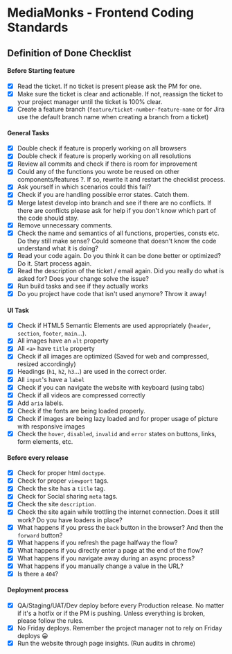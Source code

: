 # MediaMonks - Frontend Coding Standards

## Definition of Done Checklist

#### Before Starting feature
- [x] Read the ticket. If no ticket is present please ask the PM for one.
- [x] Make sure the ticket is clear and actionable. If not, reassign the ticket to your project manager until the ticket is 100% clear.
- [x] Create a feature branch (`feature/ticket-number-feature-name` or for Jira use the default branch name when creating a branch from a ticket)

#### General Tasks
- [x] Double check if feature is properly working on all browsers 
- [x] Double check if feature is properly working on all resolutions
- [x] Review all commits and check if there is room for improvement 
- [x] Could any of the functions you wrote be reused on other components/features ?. If so, rewrite it and restart the checklist process.
- [x] Ask yourself in which scenarios could this fail?
- [x] Check if you are handling possible error states. Catch them.
- [x] Merge latest develop into branch and see if there are no conflicts. If there are conflicts please ask for help if you don't know which part of the code should stay.
- [x] Remove unnecessary comments. 
- [x] Check the name and semantics of all functions, properties, consts etc. Do they still make sense? Could someone that doesn't know the code understand what it is doing?
- [x] Read your code again. Do you think it can be done better or optimized? Do it. Start process again.
- [x] Read the description of the ticket / email again. Did you really do what is asked for? Does your change solve the issue?
- [x] Run build tasks and see if they actually works
- [x] Do you project have code that isn't used anymore? Throw it away!

#### UI Task
- [x] Check if HTML5 Semantic Elements are used appropriately (`header`, `section`, `footer`, `main`...).
- [x] All images have an `alt` property
- [x] All `<a>` have `title` property
- [x] Check if all images are optimized (Saved for web and compressed, resized accordingly)
- [x] Headings (`h1`, `h2`, `h3`...) are used in the correct order.
- [x] All `input`'s have a `label`
- [x] Check if you can navigate the website with keyboard (using tabs) 
- [x] Check if all videos are compressed correctly
- [x] Add `aria` labels. 
- [x] Check if the fonts are being loaded properly.
- [x] Check if images are being lazy loaded and for proper usage of picture with responsive images
- [X] Check the `hover`, `disabled`, `invalid` and `error` states on buttons, links, form elements, etc.

#### Before  every release
- [x] Check for proper html `doctype`.
- [x] Check for proper `viewport` tags.
- [x] Check the site has a `title` tag.
- [x] Check for Social sharing `meta` tags.
- [x] Check the site `description`.
- [x] Check the site again while trottling the internet connection. Does it still work? Do you have loaders in place?
- [x] What happens if you press the `back` button in the browser? And then the `forward` button?
- [x] What happens if you refresh the page halfway the flow?
- [x] What happens if you directly enter a page at the end of the flow?
- [x] What happens if you navigate away during an async process?
- [x] What happens if you manually change a value in the URL?
- [x] Is there a `404`?

#### Deployment process
- [x] QA/Staging/UAT/Dev deploy before every Production release. No matter if it's a hotfix or if the PM is pushing. Unless everything is broken, please follow the rules.
- [x] No Friday deploys. Remember the project manager not to rely on Friday deploys 😀 
- [x] Run the website through page insights. (Run audits in chrome)
